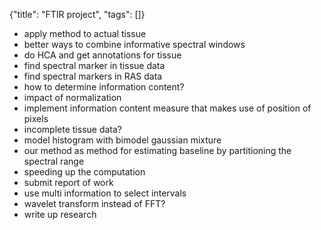 {"title": "FTIR project", "tags": []}
  *  apply method to actual tissue
  *  better ways to combine informative spectral windows
  *  do HCA and get annotations for tissue
  *  find spectral marker in tissue data
  *  find spectral markers in RAS data
  *  how to determine information content?
  *  impact of normalization
  *  implement information content measure that makes use of position of pixels
  *  incomplete tissue data?
  *  model histogram with bimodel gaussian mixture
  *  our method as method for estimating baseline by partitioning the spectral range
  *  speeding up the computation
  *  submit report of work
  *  use multi information to select intervals
  *  wavelet transform instead of FFT?
  *  write up research

